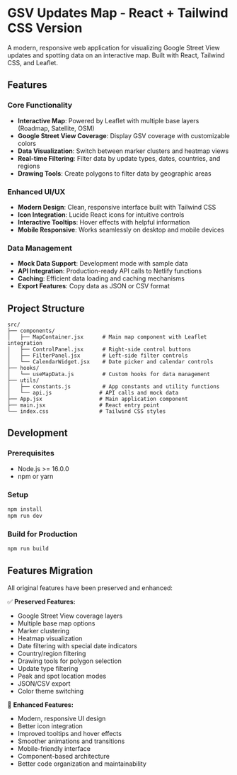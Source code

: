 # GSV Updates Map - React + Tailwind CSS Version

A modern, responsive web application for visualizing Google Street View updates and spotting data on an interactive map. Built with React, Tailwind CSS, and Leaflet.

## Features

### Core Functionality
- **Interactive Map**: Powered by Leaflet with multiple base layers (Roadmap, Satellite, OSM)
- **Google Street View Coverage**: Display GSV coverage with customizable colors
- **Data Visualization**: Switch between marker clusters and heatmap views
- **Real-time Filtering**: Filter data by update types, dates, countries, and regions
- **Drawing Tools**: Create polygons to filter data by geographic areas

### Enhanced UI/UX
- **Modern Design**: Clean, responsive interface built with Tailwind CSS
- **Icon Integration**: Lucide React icons for intuitive controls
- **Interactive Tooltips**: Hover effects with helpful information
- **Mobile Responsive**: Works seamlessly on desktop and mobile devices

### Data Management
- **Mock Data Support**: Development mode with sample data
- **API Integration**: Production-ready API calls to Netlify functions
- **Caching**: Efficient data loading and caching mechanisms
- **Export Features**: Copy data as JSON or CSV format

## Project Structure

```
src/
├── components/
│   ├── MapContainer.jsx      # Main map component with Leaflet integration
│   ├── ControlPanel.jsx      # Right-side control buttons
│   ├── FilterPanel.jsx       # Left-side filter controls
│   └── CalendarWidget.jsx    # Date picker and calendar controls
├── hooks/
│   └── useMapData.js         # Custom hooks for data management
├── utils/
│   ├── constants.js          # App constants and utility functions
│   └── api.js               # API calls and mock data
├── App.jsx                  # Main application component
├── main.jsx                 # React entry point
└── index.css                # Tailwind CSS styles
```

## Development

### Prerequisites
- Node.js >= 16.0.0
- npm or yarn

### Setup
```bash
npm install
npm run dev
```

### Build for Production
```bash
npm run build
```

## Features Migration

All original features have been preserved and enhanced:

✅ **Preserved Features:**
- Google Street View coverage layers
- Multiple base map options
- Marker clustering
- Heatmap visualization
- Date filtering with special date indicators
- Country/region filtering
- Drawing tools for polygon selection
- Update type filtering
- Peak and spot location modes
- JSON/CSV export
- Color theme switching

🎨 **Enhanced Features:**
- Modern, responsive UI design
- Better icon integration
- Improved tooltips and hover effects
- Smoother animations and transitions
- Mobile-friendly interface
- Component-based architecture
- Better code organization and maintainability
